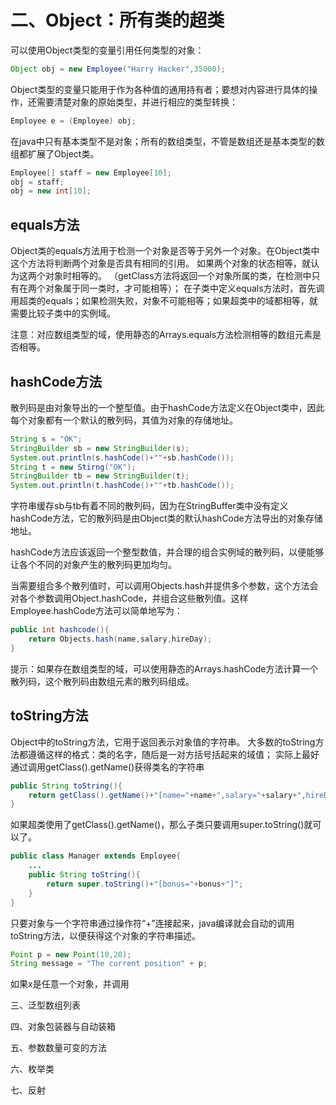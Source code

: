 
# 二、Object：所有类的超类

可以使用Object类型的变量引用任何类型的对象：
```java
Object obj = new Employee("Harry Hacker",35000);
```
Object类型的变量只能用于作为各种值的通用持有者；要想对内容进行具体的操作，还需要清楚对象的原始类型，并进行相应的类型转换：
```java
Employee e = (Employee) obj;
```

在java中只有基本类型不是对象；所有的数组类型，不管是数组还是基本类型的数组都扩展了Object类。
```java
Employee[] staff = new Employee[10];
obj = staff;
obj = new int[10];
```

## equals方法
Object类的equals方法用于检测一个对象是否等于另外一个对象。在Object类中这个方法将判断两个对象是否具有相同的引用。
如果两个对象的状态相等，就认为这两个对象时相等的。
（getClass方法将返回一个对象所属的类，在检测中只有在两个对象属于同一类时，才可能相等）；
在子类中定义equals方法时，首先调用超类的equals；如果检测失败，对象不可能相等；如果超类中的域都相等，就需要比较子类中的实例域。

注意：对应数组类型的域，使用静态的Arrays.equals方法检测相等的数组元素是否相等。

## hashCode方法

散列码是由对象导出的一个整型值。由于hashCode方法定义在Object类中，因此每个对象都有一个默认的散列码，其值为对象的存储地址。
```java
String s = "OK";
StringBuilder sb = new StringBuilder(s);
System.out.println(s.hashCode()+""+sb.hashCode());
String t = new Stirng("OK");
StringBuilder tb = new StringBuilder(t);
System.out.println(t.hashCode()+""+tb.hashCode());
```
字符串缓存sb与tb有着不同的散列码，因为在StringBuffer类中没有定义hashCode方法，它的散列码是由Object类的默认hashCode方法导出的对象存储地址。

hashCode方法应该返回一个整型数值，并合理的组合实例域的散列码，以便能够让各个不同的对象产生的散列码更加均匀。

当需要组合多个散列值时，可以调用Objects.hash并提供多个参数，这个方法会对各个参数调用Object.hashCode，并组合这些散列值。这样Employee.hashCode方法可以简单地写为：
```java
public int hashcode(){
    return Objects.hash(name,salary,hireDay);
}
```
提示：如果存在数组类型的域，可以使用静态的Arrays.hashCode方法计算一个散列码，这个散列码由数组元素的散列码组成。

## toString方法
Object中的toString方法，它用于返回表示对象值的字符串。
大多数的toString方法都遵循这样的格式：类的名字，随后是一对方括号括起来的域值；
实际上最好通过调用getClass().getName()获得类名的字符串
```java
public String toString(){
    return getClass().getName()+"[name="+name+",salary="+salary+",hireDay="+hireDay+"]";
}
```
如果超类使用了getClass().getName()，那么子类只要调用super.toString()就可以了。
```java
public class Manager extends Employee{
    ...
    public String toString(){
        return super.toString()+"[bonus="+bonus+"]";
    }
}
```
只要对象与一个字符串通过操作符“+”连接起来，java编译就会自动的调用toString方法，以便获得这个对象的字符串描述。
```java
Point p = new Point(10,20);
String message = "The current position" + p;
```




如果x是任意一个对象，并调用


三、泛型数组列表


四、对象包装器与自动装箱


五、参数数量可变的方法


六、枚举类

七、反射
